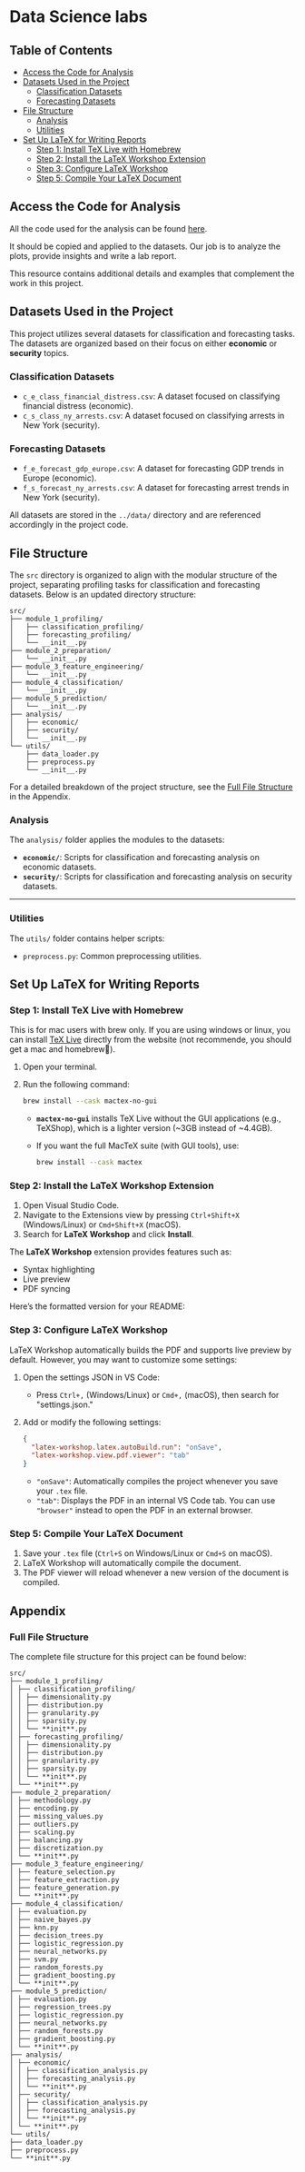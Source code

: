 # Data Science labs

## Table of Contents

<!-- 1. [Data Science Labs](#data-science-labs) -->

<!-- 2. [Access the Code for Analysis](#access-the-code-for-analysis)
3. [Datasets Used in the Project](#datasets-used-in-the-project)
   - [Classification Datasets](#classification-datasets)
   - [Forecasting Datasets](#forecasting-datasets)
4. [File Structure](#file-structure)
   - [Analysis](#analysis)
   - [Utilities](#utilities)
5. [Set Up LaTeX for Writing Reports](#set-up-latex-for-writing-reports)
   - [Step 1: Install TeX Live with Homebrew](#step-1-install-tex-live-with-homebrew)
   - [Step 2: Install the LaTeX Workshop Extension](#step-2-install-the-latex-workshop-extension)
   - [Step 3: Configure LaTeX Workshop](#step-3-configure-latex-workshop)
   - [Step 5: Compile Your LaTeX Document](#step-5-compile-your-latex-document) -->

- [Access the Code for Analysis](#access-the-code-for-analysis)
- [Datasets Used in the Project](#datasets-used-in-the-project)
  - [Classification Datasets](#classification-datasets)
  - [Forecasting Datasets](#forecasting-datasets)
- [File Structure](#file-structure)
  - [Analysis](#analysis)
  - [Utilities](#utilities)
- [Set Up LaTeX for Writing Reports](#set-up-latex-for-writing-reports)
  - [Step 1: Install TeX Live with Homebrew](#step-1-install-tex-live-with-homebrew)
  - [Step 2: Install the LaTeX Workshop Extension](#step-2-install-the-latex-workshop-extension)
  - [Step 3: Configure LaTeX Workshop](#step-3-configure-latex-workshop)
  - [Step 5: Compile Your LaTeX Document](#step-5-compile-your-latex-document)

## Access the Code for Analysis

All the code used for the analysis can be found [here](https://web.ist.utl.pt/~claudia.antunes/DSLabs/#).

It should be copied and applied to the datasets. Our job is to analyze the plots, provide insights and write a lab report.

This resource contains additional details and examples that complement the work in this project.

## Datasets Used in the Project

This project utilizes several datasets for classification and forecasting tasks. The datasets are organized based on their focus on either **economic** or **security** topics.

### Classification Datasets

- `c_e_class_financial_distress.csv`: A dataset focused on classifying financial distress (economic).
- `c_s_class_ny_arrests.csv`: A dataset focused on classifying arrests in New York (security).

### Forecasting Datasets

- `f_e_forecast_gdp_europe.csv`: A dataset for forecasting GDP trends in Europe (economic).
- `f_s_forecast_ny_arrests.csv`: A dataset for forecasting arrest trends in New York (security).

All datasets are stored in the `../data/` directory and are referenced accordingly in the project code.

## File Structure

The `src` directory is organized to align with the modular structure of the project, separating profiling tasks for classification and forecasting datasets. Below is an updated directory structure:

```plaintext
src/
├── module_1_profiling/
│   ├── classification_profiling/
│   ├── forecasting_profiling/
│   └── __init__.py
├── module_2_preparation/
│   └── __init__.py
├── module_3_feature_engineering/
│   └── __init__.py
├── module_4_classification/
│   └── __init__.py
├── module_5_prediction/
│   └── __init__.py
├── analysis/
│   ├── economic/
│   ├── security/
│   └── __init__.py
└── utils/
    ├── data_loader.py
    ├── preprocess.py
    └── __init__.py
```

For a detailed breakdown of the project structure, see the [Full File Structure](#full-file-structure) in the Appendix.

<!-- ### Modules -->

<!-- #### Module 1: Data Profiling

The `module_1_profiling/` folder is divided into subfolders for **classification** and **forecasting** profiling:

- **`classification_profiling/`**:
  - `dimensionality.py`: Analyze the dimensions of classification datasets.
  - `distribution.py`: Study data distributions for classification tasks.
  - `granularity.py`: Assess the granularity of classification datasets.
  - `sparsity.py`: Measure sparsity in classification datasets.
- **`forecasting_profiling/`**:
  - `dimensionality.py`: Analyze the dimensions of forecasting datasets.
  - `distribution.py`: Study data distributions for forecasting tasks.
  - `granularity.py`: Assess the granularity of forecasting datasets.
  - `sparsity.py`: Measure sparsity in forecasting datasets.

#### Module 2: Data Preparation

The `module_2_preparation/` folder includes functions for data preparation, such as handling missing values, outlier removal, and scaling.

#### Module 3: Feature Engineering

The `module_3_feature_engineering/` folder includes scripts for:

- Feature selection
- Feature extraction
- Feature generation

#### Module 4: Classification

The `module_4_classification/` folder provides algorithms and evaluation methods for classification tasks.

#### Module 5: Prediction

The `module_5_prediction/` folder provides algorithms and evaluation methods for forecasting tasks.

--- -->

### Analysis

The `analysis/` folder applies the modules to the datasets:

- **`economic/`**: Scripts for classification and forecasting analysis on economic datasets.
- **`security/`**: Scripts for classification and forecasting analysis on security datasets.

---

### Utilities

The `utils/` folder contains helper scripts:

<!-- - `data_loader.py`: Functions for loading datasets. -->

- `preprocess.py`: Common preprocessing utilities.

## Set Up LaTeX for Writing Reports

### Step 1: Install TeX Live with Homebrew

This is for mac users with brew only. If you are using windows or linux, you can install [TeX Live](https://www.tug.org/texlive/) directly from the website (not recommende, you should get a mac and homebrew🐐).

1. Open your terminal.

2. Run the following command:

   ```bash
   brew install --cask mactex-no-gui
   ```

   - **`mactex-no-gui`** installs TeX Live without the GUI applications (e.g., TeXShop), which is a lighter version (~3GB instead of ~4.4GB).
   - If you want the full MacTeX suite (with GUI tools), use:

     ```bash
     brew install --cask mactex
     ```

### Step 2: Install the LaTeX Workshop Extension

1. Open Visual Studio Code.
2. Navigate to the Extensions view by pressing `Ctrl+Shift+X` (Windows/Linux) or `Cmd+Shift+X` (macOS).
3. Search for **LaTeX Workshop** and click **Install**.

The **LaTeX Workshop** extension provides features such as:

- Syntax highlighting
- Live preview
- PDF syncing

Here’s the formatted version for your README:

### Step 3: Configure LaTeX Workshop

LaTeX Workshop automatically builds the PDF and supports live preview by default. However, you may want to customize some settings:

1. Open the settings JSON in VS Code:

   - Press `Ctrl+,` (Windows/Linux) or `Cmd+,` (macOS), then search for "settings.json."

2. Add or modify the following settings:

   ```json
   {
     "latex-workshop.latex.autoBuild.run": "onSave",
     "latex-workshop.view.pdf.viewer": "tab"
   }
   ```

   - `"onSave"`: Automatically compiles the project whenever you save your `.tex` file.
   - `"tab"`: Displays the PDF in an internal VS Code tab. You can use `"browser"` instead to open the PDF in an external browser.

### Step 5: Compile Your LaTeX Document

1. Save your `.tex` file (`Ctrl+S` on Windows/Linux or `Cmd+S` on macOS).
2. LaTeX Workshop will automatically compile the document.
3. The PDF viewer will reload whenever a new version of the document is compiled.

## Appendix

### Full File Structure

The complete file structure for this project can be found below:

```plaintext
src/
├── module_1_profiling/
│ ├── classification_profiling/
│ │ ├── dimensionality.py
│ │ ├── distribution.py
│ │ ├── granularity.py
│ │ ├── sparsity.py
│ │ └── **init**.py
│ ├── forecasting_profiling/
│ │ ├── dimensionality.py
│ │ ├── distribution.py
│ │ ├── granularity.py
│ │ ├── sparsity.py
│ │ └── **init**.py
│ └── **init**.py
├── module_2_preparation/
│ ├── methodology.py
│ ├── encoding.py
│ ├── missing_values.py
│ ├── outliers.py
│ ├── scaling.py
│ ├── balancing.py
│ ├── discretization.py
│ └── **init**.py
├── module_3_feature_engineering/
│ ├── feature_selection.py
│ ├── feature_extraction.py
│ ├── feature_generation.py
│ └── **init**.py
├── module_4_classification/
│ ├── evaluation.py
│ ├── naive_bayes.py
│ ├── knn.py
│ ├── decision_trees.py
│ ├── logistic_regression.py
│ ├── neural_networks.py
│ ├── svm.py
│ ├── random_forests.py
│ ├── gradient_boosting.py
│ └── **init**.py
├── module_5_prediction/
│ ├── evaluation.py
│ ├── regression_trees.py
│ ├── logistic_regression.py
│ ├── neural_networks.py
│ ├── random_forests.py
│ ├── gradient_boosting.py
│ └── **init**.py
├── analysis/
│ ├── economic/
│ │ ├── classification_analysis.py
│ │ ├── forecasting_analysis.py
│ │ └── **init**.py
│ ├── security/
│ │ ├── classification_analysis.py
│ │ ├── forecasting_analysis.py
│ │ └── **init**.py
│ └── **init**.py
└── utils/
├── data_loader.py
├── preprocess.py
└── **init**.py

```
